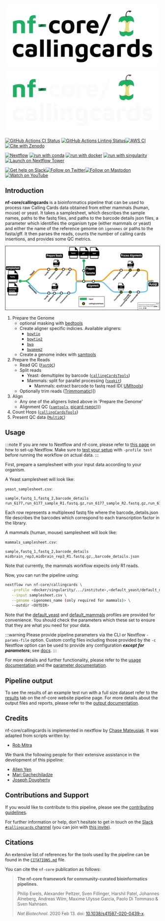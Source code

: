 # ![nf-core/callingcards](docs/images/nf-core-callingcards_logo_light.png#gh-light-mode-only) ![nf-core/callingcards](docs/images/nf-core-callingcards_logo_dark.png#gh-dark-mode-only)

[![GitHub Actions CI Status](https://github.com/nf-core/callingcards/workflows/nf-core%20CI/badge.svg)](https://github.com/nf-core/callingcards/actions?query=workflow%3A%22nf-core+CI%22)
[![GitHub Actions Linting Status](https://github.com/nf-core/callingcards/workflows/nf-core%20linting/badge.svg)](https://github.com/nf-core/callingcards/actions?query=workflow%3A%22nf-core+linting%22)[![AWS CI](https://img.shields.io/badge/CI%20tests-full%20size-FF9900?labelColor=000000&logo=Amazon%20AWS)](https://nf-co.re/callingcards/results)[![Cite with Zenodo](http://img.shields.io/badge/DOI-10.5281/zenodo.XXXXXXX-1073c8?labelColor=000000)](https://doi.org/10.5281/zenodo.XXXXXXX)

[![Nextflow](https://img.shields.io/badge/nextflow%20DSL2-%E2%89%A523.04.0-23aa62.svg)](https://www.nextflow.io/)
[![run with conda](http://img.shields.io/badge/run%20with-conda-3EB049?labelColor=000000&logo=anaconda)](https://docs.conda.io/en/latest/)
[![run with docker](https://img.shields.io/badge/run%20with-docker-0db7ed?labelColor=000000&logo=docker)](https://www.docker.com/)
[![run with singularity](https://img.shields.io/badge/run%20with-singularity-1d355c.svg?labelColor=000000)](https://sylabs.io/docs/)
[![Launch on Nextflow Tower](https://img.shields.io/badge/Launch%20%F0%9F%9A%80-Nextflow%20Tower-%234256e7)](https://tower.nf/launch?pipeline=https://github.com/nf-core/callingcards)

[![Get help on Slack](http://img.shields.io/badge/slack-nf--core%20%23callingcards-4A154B?labelColor=000000&logo=slack)](https://nfcore.slack.com/channels/callingcards)[![Follow on Twitter](http://img.shields.io/badge/twitter-%40nf__core-1DA1F2?labelColor=000000&logo=twitter)](https://twitter.com/nf_core)[![Follow on Mastodon](https://img.shields.io/badge/mastodon-nf__core-6364ff?labelColor=FFFFFF&logo=mastodon)](https://mstdn.science/@nf_core)[![Watch on YouTube](http://img.shields.io/badge/youtube-nf--core-FF0000?labelColor=000000&logo=youtube)](https://www.youtube.com/c/nf-core)

## Introduction

**nf-core/callingcards** is a bioinformatics pipeline that can be used to process raw Calling Cards data obtained from either mammals (human, mouse) or yeast. It takes a samplesheet, which describes the sample names, paths to the fastq files, and paths to the barcode details json files, a parameter which identifies the
organism type (either mammals or yeast) and either the name of the reference genome on `igenomes` or paths to the fasta/gff. It then parses the reads, counts the
number of calling cards insertions, and provides some QC metrics.

![nf-core/rnaseq metro map](docs/images/callingcards_metro_diagram.png)

1. Prepare the Genome
   - optional masking with [bedtools](https://bedtools.readthedocs.io/en/latest/)
   - Create aligner specific indicies. Available aligners:
     - [`bowtie`](https://bowtie-bio.sourceforge.net/index.shtml)
     - [`bowtie2`](http://bowtie-bio.sourceforge.net/bowtie2/index.shtml)
     - [`bwa`](http://bio-bwa.sourceforge.net/)
     - [`bwamem2`](https://github.com/bwa-mem2/bwa-mem2)
   - Create a genome index with [samtools](http://www.htslib.org/)
2. Prepare the Reads
   - Read QC ([`FastQC`](https://www.bioinformatics.babraham.ac.uk/projects/fastqc/))
   - Split reads
     - Yeast: demultiplex by barcode ([`callingCardsTools`](https://github.com/cmatKhan/callingCardsTools))
     - Mammals: split for parallel processing ([`seqkit`](https://bioinf.shenwei.me/seqkit/))
       - Mammals: extract barcode to fastq read ID( [UMItools](https://umi-tools.readthedocs.io/en/latest/QUICK_START.html))
   - Optionally trim reads ([Trimmomatic](http://www.usadellab.org/cms/?page=trimmomatic))])
3. Align
   - Any one of the aligners listed above in 'Prepare the Genome'
   - Alignment QC ([`samtools`](http://www.htslib.org/),
     [picard](https://broadinstitute.github.io/picard/),[rseqc](http://rseqc.sourceforge.net/))))
4. Count Hops ([`callingCardsTools`](https://cmatkhan.github.io/callingCardsTools/))
5. Present QC data ([`MultiQC`](http://multiqc.info/))

## Usage

:::note
If you are new to Nextflow and nf-core, please refer to [this page](https://nf-co.re/docs/usage/installation) on how
to set-up Nextflow. Make sure to [test your setup](https://nf-co.re/docs/usage/introduction#how-to-run-a-pipeline)
with `-profile test` before running the workflow on actual data.
:::

First, prepare a samplesheet with your input data according to your organism.

A Yeast samplesheet will look like:

`yeast_samplesheet.csv`:

```csv
sample,fastq_1,fastq_2,barcode_details
run_6177,run_6177_sample_R1.fastq.gz,run_6177_sample_R2.fastq.gz,run_6177_barcode_details.json
```

Each row represents a multiplexed fastq file where the barcode_details.json file
describes the barcodes which correspond to each transcription factor in the library.

A mammals (human, mouse) samplesheet will look like:

`mammals_samplesheet.csv`:

```csv
sample,fastq_1,fastq_2,barcode_details
midbrain_rep3,midbrain_rep3_R1.fastq.gz,,barcode_details.json
```

Note that currently, the mammals workflow expects only R1 reads.

Now, you can run the pipeline using:

```bash
nextflow run nf-core/callingcards \
   -profile <docker/singularity/.../institute>,<default_yeast/default_mammals> \
   --input samplesheet.csv \
   --genome <igenomes_name (only required for mammals)> \
   --outdir <OUTDIR>
```

Note that the [default_yeast](conf/default_yeast.config) and
[default_mammals](conf/default_mammals.config) profiles are provided for
convenience. You should check the parameters which these set to ensure that
they are what you need for your data.

:::warning
Please provide pipeline parameters via the CLI or Nextflow `-params-file` option. Custom config files including those
provided by the `-c` Nextflow option can be used to provide any configuration _**except for parameters**_;
see [docs](https://nf-co.re/usage/configuration#custom-configuration-files).
:::

For more details and further functionality, please refer to the [usage documentation](https://nf-co.re/callingcards/usage) and the [parameter documentation](https://nf-co.re/callingcards/parameters).

## Pipeline output

To see the results of an example test run with a full size dataset refer to the [results](https://nf-co.re/callingcards/results) tab on the nf-core website pipeline page.
For more details about the output files and reports, please refer to the
[output documentation](https://nf-co.re/callingcards/output).

## Credits

nf-core/callingcards is implemented in nextflow by [Chase Mateusiak](https://orcid.org/0000-0002-2890-4242). It was adapted from scripts written by:

- [Rob Mitra](https://orcid.org/0000-0002-2680-4264)

We thank the following people for their extensive assistance in the development of this pipeline:

- [Allen Yen](https://orcid.org/0000-0002-3984-541X)
- [Mari Gachechiladze](https://dbbs.wustl.edu/people/mari-gachechiladze-mstp-in-phd-training/)
- [Joseph Dougherty](https://orcid.org/0000-0002-6385-3997)

## Contributions and Support

If you would like to contribute to this pipeline, please see the [contributing guidelines](.github/CONTRIBUTING.md).

For further information or help, don't hesitate to get in touch on the [Slack `#callingcards` channel](https://nfcore.slack.com/channels/callingcards) (you can join with [this invite](https://nf-co.re/join/slack)).

## Citations

<!-- TODO nf-core: Add citation for pipeline after first release. Uncomment lines below and update Zenodo doi and badge at the top of this file. -->
<!-- If you use  nf-core/callingcards for your analysis, please cite it using the following doi: [10.5281/zenodo.XXXXXX](https://doi.org/10.5281/zenodo.XXXXXX) -->

An extensive list of references for the tools used by the pipeline can be found in the [`CITATIONS.md`](CITATIONS.md) file.

You can cite the `nf-core` publication as follows:

> **The nf-core framework for community-curated bioinformatics pipelines.**
>
> Philip Ewels, Alexander Peltzer, Sven Fillinger, Harshil Patel, Johannes Alneberg, Andreas Wilm, Maxime Ulysse Garcia, Paolo Di Tommaso & Sven Nahnsen.
>
> _Nat Biotechnol._ 2020 Feb 13. doi: [10.1038/s41587-020-0439-x](https://dx.doi.org/10.1038/s41587-020-0439-x).
